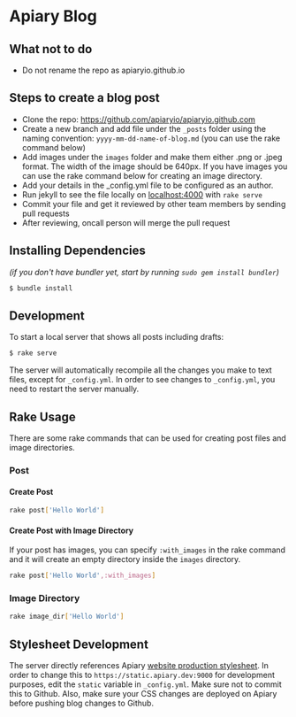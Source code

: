 
# Apiary Blog

## What not to do

* Do not rename the repo as apiaryio.github.io

## Steps to create a blog post

 - Clone the repo: https://github.com/apiaryio/apiaryio.github.com
 - Create a new branch and add file under the `_posts` folder using the naming
 convention: `yyyy-mm-dd-name-of-blog.md` (you can use the rake command below)
 - Add images under the `images` folder and make them either .png or .jpeg format. The width of the image should be 640px. If you have images you can use the rake command below for creating an image directory.
 - Add your details in the _config.yml file to be configured as an author.
 - Run jekyll to see the file locally on [localhost:4000](http://localhost:4000) with `rake serve`
 - Commit your file and get it reviewed by other team members by sending pull requests
 - After reviewing, oncall person will merge the pull request


## Installing Dependencies

_(if you don't have bundler yet, start by running `sudo gem install bundler`)_

```bash
$ bundle install
```

## Development

To start a local server that shows all posts including drafts:

```bash
$ rake serve
```

The server will automatically recompile all the changes you make to text files, except for `_config.yml`. In order to see changes to `_config.yml`, you need to restart the server manually.

## Rake Usage

There are some rake commands that can be used for creating post files and image directories.

### Post

#### Create Post

```bash
rake post['Hello World']
```

#### Create Post with Image Directory

If your post has images, you can specify `:with_images` in the rake command and it will create an empty directory inside the `images` directory.

```bash
rake post['Hello World',:with_images]
```

### Image Directory

```bash
rake image_dir['Hello World']
```

## Stylesheet Development 

The server directly references Apiary [website production stylesheet](https://github.com/apiaryio/apiary/blob/master/public/styles/modules/website.styl). In order to change this to `https://static.apiary.dev:9000` for development purposes, edit the `static` variable in `_config.yml`. Make sure not to commit this to Github. Also, make sure your CSS changes are deployed on Apiary before pushing blog changes to Github.
